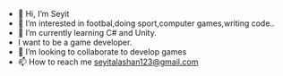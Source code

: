 - 👋 Hi, I’m Seyit
- 👀 I’m interested in footbal,doing sport,computer games,writing code..
- 🌱 I’m currently learning C# and Unity.
- I want to be a game developer.
- 💞️ I’m looking to collaborate to develop games
- 📫 How to reach me seyitalashan123@gmail.com

<!---
NORMSYT/NORMSYT is a ✨ special ✨ repository because its `README.md` (this file) appears on your GitHub profile.
You can click the Preview link to take a look at your changes.
--->
